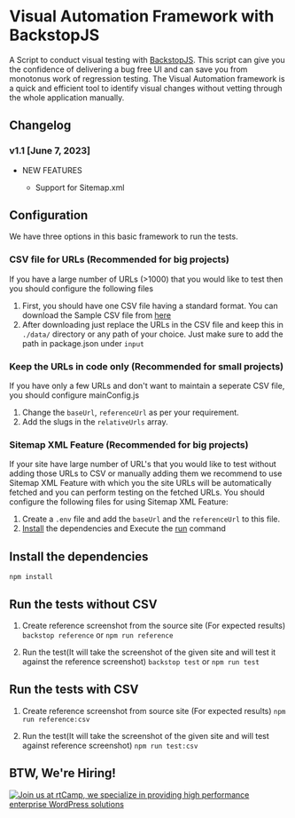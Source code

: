 # Visual Automation Framework with BackstopJS
A Script to conduct visual testing with [BackstopJS](https://github.com/garris/BackstopJS). This script can give you the confidence of delivering a bug free UI and can save you from monotonus work of regression testing. The Visual Automation framework is a quick and efficient tool to identify visual changes without vetting through the whole application manually. 


## Changelog ##
### v1.1 [June 7, 2023] ###

* NEW FEATURES

    * Support for Sitemap.xml

## Configuration

We have three options in this basic framework to run the tests. 

### CSV file for URLs (Recommended for big projects)
If you have a large number of URLs (>1000) that you would like to test then you should configure the following files
1. First, you should have one CSV file having a standard format. You can download the Sample CSV file from [here](https://drive.google.com/file/d/1Jw4EjXcY4yWTghEePDJ1cnT0d1rwGrbQ/view)
2. After downloading just replace the URLs in the CSV file and keep this in `./data/` directory or any path of your choice. Just make sure to add the path in package.json under `input`

### Keep the URLs in code only (Recommended for small projects)
If you have only a few URLs and don't want to maintain a seperate CSV file, you should configure mainConfig.js
1. Change the `baseUrl`, `referenceUrl` as per your requirement.  
2. Add the slugs in the `relativeUrls` array. 

### Sitemap XML Feature (Recommended for big projects)
If your site have large number of URL's that you would like to test without adding those URLs to CSV or manually adding them we recommend to use Sitemap XML Feature with which you the site URLs will be automatically fetched and you can perform testing on the fetched URLs. You should configure the following files for using Sitemap XML Feature:
1. Create a `.env` file and add the `baseUrl` and the `referenceUrl` to this file.
2. [Install](#install-the-dependencies) the dependencies and Execute the [run](#Run-the-tests-without-CSV) command


## Install the dependencies
`npm install`


## Run the tests without CSV
1. Create reference screenshot from the source site (For expected results)
`backstop reference` or `npm run reference` 

2. Run the test(It will take the screenshot of the given site and will test it against the reference screenshot)
`backstop test` or `npm run test`

## Run the tests with CSV
1. Create reference screenshot from source site (For expected results)
 `npm run reference:csv` 

2. Run the test(It will take the screenshot of the given site and will test against reference screenshot)
 `npm run test:csv`

## BTW, We're Hiring!

<a href="https://rtcamp.com/"><img src="https://rtcamp.com/wp-content/uploads/sites/2/2019/04/github-banner@2x.png" alt="Join us at rtCamp, we specialize in providing high performance enterprise WordPress solutions"></a>
